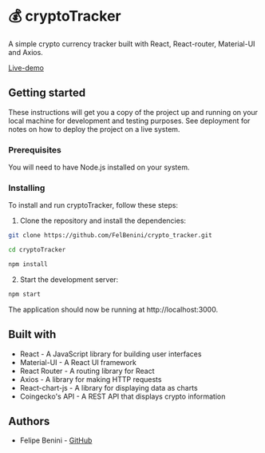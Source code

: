 # 💰 cryptoTracker

A simple crypto currency tracker built with React, React-router, Material-UI and Axios.

[Live-demo](https://crypto-tracker-fb.vercel.app/)

## Getting started

These instructions will get you a copy of the project up and running on your local machine for development and testing purposes. See deployment for notes on how to deploy the project on a live system.

### Prerequisites

You will need to have Node.js installed on your system.

### Installing

To install and run cryptoTracker, follow these steps:

1. Clone the repository and install the dependencies:

```bash
git clone https://github.com/FelBenini/crypto_tracker.git
```
```bash
cd cryptoTracker
```
```bash
npm install
```

2. Start the development server:

```bash
npm start
```

The application should now be running at http://localhost:3000.

## Built with

- React - A JavaScript library for building user interfaces
- Material-UI - A React UI framework
- React Router - A routing library for React
- Axios - A library for making HTTP requests
- React-chart-js - A library for displaying data as charts
- Coingecko's API - A REST API that displays crypto information

## Authors 

- Felipe Benini - [GitHub](https://github.com/FelBenini)
